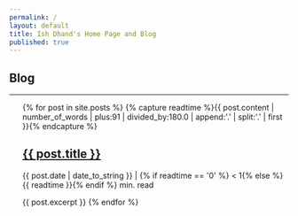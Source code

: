 ```yaml
---
permalink: /
layout: default
title: Ish Dhand's Home Page and Blog
published: true
---
```


## Blog
-----------------

<ul>
    {% for post in site.posts %}
    {% capture readtime %}{{ post.content | number_of_words | plus:91 | divided_by:180.0 | append:'.' | split:'.' | first }}{% endcapture %}
        <h2><a href="{{ post.url }}">{{ post.title }}</a></h2>
        <p class="post-meta">{{ post.date | date_to_string }} |
        {% if readtime == '0' %} &lt; 1{% else %}{{ readtime }}{% endif %} min. read </p>
        {{ post.excerpt }}
    {% endfor %}
</ul>
